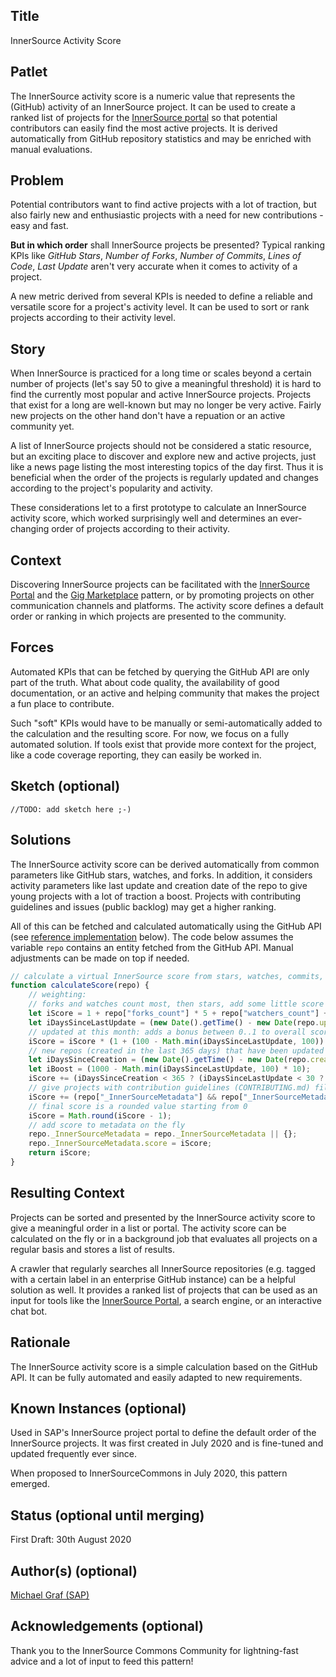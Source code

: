 ## Title 
InnerSource Activity Score

## Patlet
The InnerSource activity score is a numeric value that represents the (GitHub) activity of an InnerSource project. It can be used to create a ranked list of projects for the [InnerSource portal](innersource-portal.md) so that potential contributors can easily find the most active projects. It is derived automatically from GitHub repository statistics and may be enriched with manual evaluations. 

## Problem

Potential contributors want to find active projects with a lot of traction, but also fairly new and enthusiastic projects with a need for new contributions - easy and fast.

**But in which order** shall InnerSource projects be presented? Typical ranking KPIs like *GitHub Stars*, *Number of Forks*, *Number of Commits*, *Lines of Code*,  *Last Update* aren't very accurate when it comes to activity of a project.

A new metric derived from several KPIs is needed to define a reliable and versatile score for a project's activity level.
It can be used to sort or rank projects according to their activity level.

## Story

When InnerSource is practiced for a long time or scales beyond a certain number of projects (let's say 50 to give a meaningful threshold) it is hard to find the currently most popular and active InnerSource projects. Projects that exist for a long are well-known but may no longer be very active. Fairly new projects on the other hand don't have a repuation or an active community yet.

A list of InnerSource projects should not be considered a static resource, but an exciting place to discover and explore new and active projects, just like a news page listing the most interesting topics of the day first. Thus it is beneficial when the order of the projects is regularly updated and changes according to the project's popularity and activity.   

These considerations let to a first prototype to calculate an InnerSource activity score, which worked surprisingly well and determines an ever-changing order of projects according to their activity.

## Context

Discovering InnerSource projects can be facilitated with the [InnerSource Portal](innersource-portal.md) and the [Gig Marketplace](gig-marketplace.md) pattern, or by promoting projects on other communication channels and platforms. The activity score defines a default order or ranking in which projects are presented to the community. 

## Forces

Automated KPIs that can be fetched by querying the GitHub API are only part of the truth. What about code quality, the availability of good documentation, or an active and helping community that makes the project a fun place to contribute.

Such "soft" KPIs would have to be manually or semi-automatically added to the calculation and the resulting score. For now, we focus on a fully automated solution. If tools exist that provide more context for the project, like a code coverage reporting, they can easily be worked in.

## Sketch (optional)

```//TODO: add sketch here ;-)```

## Solutions

The InnerSource activity score can be derived automatically from common parameters like GitHub stars, watches, and forks. In addition, it considers activity parameters like last update and creation date of the repo to give young projects with a lot of traction a boost.
Projects with contributing guidelines and issues (public backlog) may get a higher ranking.

All of this can be fetched and calculated automatically using the GitHub API (see [reference implementation](TODO) below). The code below assumes the variable `repo` contains an entity fetched from the GitHub API. Manual adjustments can be made on top if needed.

``` javascript
// calculate a virtual InnerSource score from stars, watches, commits, and issues
function calculateScore(repo) {
    // weighting:
    // forks and watches count most, then stars, add some little score for open issues, too
    let iScore = 1 + repo["forks_count"] * 5 + repo["watchers_count"] + repo["stargazers_count"] / 3 + repo["open_issues_count"] / 5;
    let iDaysSinceLastUpdate = (new Date().getTime() - new Date(repo.updated_at).getTime()) / 1000 / 86400;
    // updated at this month: adds a bonus between 0..1 to overall score (1 = updated today, 0 = updated more than 100 days ago)
    iScore = iScore * (1 + (100 - Math.min(iDaysSinceLastUpdate, 100)) / 100);
    // new repos (created in the last 365 days) that have been updated recently (in the last 30 days) get a boost of up to 1000
    let iDaysSinceCreation = (new Date().getTime() - new Date(repo.created_at).getTime()) / 1000 / 86400;
    let iBoost = (1000 - Math.min(iDaysSinceLastUpdate, 100) * 10);
    iScore += (iDaysSinceCreation < 365 ? (iDaysSinceLastUpdate < 30 ? iBoost : 0) : 0);
    // give projects with contribution guidelines (CONTRIBUTING.md) file a static boost of 100
    iScore += (repo["_InnerSourceMetadata"] && repo["_InnerSourceMetadata"]["guidelines"] ? 100 : 0);
    // final score is a rounded value starting from 0
    iScore = Math.round(iScore - 1);
    // add score to metadata on the fly
    repo._InnerSourceMetadata = repo._InnerSourceMetadata || {};
    repo._InnerSourceMetadata.score = iScore;
    return iScore;
}
```

## Resulting Context

Projects can be sorted and presented by the InnerSource activity score to give a meaningful order in a list or portal. The activity score can be calculated on the fly or in a background job that evaluates all projects on a regular basis and stores a list of results.

A crawler that regularly searches all InnerSource repositories (e.g. tagged with a certain label in an enterprise GitHub instance) can be a helpful solution as well. It provides a ranked list of projects that can be used as an input for tools like the [InnerSource Portal](innersource-portal.md), a search engine, or an interactive chat bot. 

## Rationale

The InnerSource activity score is a simple calculation based on the GitHub API. It can be fully automated and easily adapted to new requirements. 

## Known Instances (optional)
Used in SAP's InnerSource project portal to define the default order of the InnerSource projects. It was first created in July 2020 and is fine-tuned and updated frequently ever since.

When proposed to InnerSourceCommons in July 2020, this pattern emerged.

## Status (optional until merging)
First Draft: 30th August 2020  

## Author(s) (optional)
[Michael Graf (SAP)](mi.graf@sap.com)

## Acknowledgements (optional)

Thank you to the InnerSource Commons Community for lightning-fast advice and a lot of input to feed this pattern!
